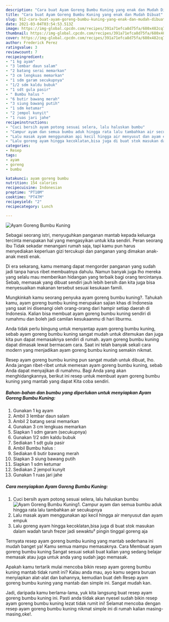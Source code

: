 ```yaml
---
description: "Cara buat Ayam Goreng Bumbu Kuning yang enak dan Mudah Dibuat"
title: "Cara buat Ayam Goreng Bumbu Kuning yang enak dan Mudah Dibuat"
slug: 912-cara-buat-ayam-goreng-bumbu-kuning-yang-enak-dan-mudah-dibuat
date: 2021-03-04T03:54:53.513Z
image: https://img-global.cpcdn.com/recipes/391a71efca8d75fa/680x482cq70/ayam-goreng-bumbu-kuning-foto-resep-utama.jpg
thumbnail: https://img-global.cpcdn.com/recipes/391a71efca8d75fa/680x482cq70/ayam-goreng-bumbu-kuning-foto-resep-utama.jpg
cover: https://img-global.cpcdn.com/recipes/391a71efca8d75fa/680x482cq70/ayam-goreng-bumbu-kuning-foto-resep-utama.jpg
author: Frederick Perez
ratingvalue: 3
reviewcount: 7
recipeingredient:
- "1 kg ayam"
- "3 lembar daun salam"
- "2 batang serai memarkan"
- "3 cm lengkuas memarkan"
- "1 sdm garam secukupnya"
- "1/2 sdm kaldu bubuk"
- "1 sdt gula pasir"
- " Bumbu halus "
- "6 butir bawang merah"
- "3 siung bawang putih"
- "1 sdm ketumar"
- "2 jempol kunyit"
- "1 ruas jari jahe"
recipeinstructions:
- "Cuci bersih ayam potong sesuai selera, lalu haluskan bumbu"
- "Campur ayam dan semua bumbu aduk hingga rata lalu tambahkan air secukupnya"
- "Lalu masak ayam menggunakan api kecil hingga air menyusut dan ayam empuk"
- "Lalu goreng ayam hingga kecoklatan,bisa juga di buat stok masukan dalam wadah taruh frezer jadi sewaktu² pingin tinggal goreng aja"
categories:
- Resep
tags:
- ayam
- goreng
- bumbu

katakunci: ayam goreng bumbu 
nutrition: 154 calories
recipecuisine: Indonesian
preptime: "PT10M"
cooktime: "PT47M"
recipeyield: "2"
recipecategory: Lunch

---
```



![Ayam Goreng Bumbu Kuning](https://img-global.cpcdn.com/recipes/391a71efca8d75fa/680x482cq70/ayam-goreng-bumbu-kuning-foto-resep-utama.jpg)

Sebagai seorang istri, menyuguhkan panganan mantab kepada keluarga tercinta merupakan hal yang mengasyikan untuk kita sendiri. Peran seorang ibu Tidak sekadar menangani rumah saja, tapi kamu pun harus menyediakan keperluan gizi tercukupi dan panganan yang dimakan anak-anak mesti enak.

Di era  sekarang, kamu memang dapat mengorder panganan yang sudah jadi tanpa harus ribet membuatnya dahulu. Namun banyak juga lho mereka yang selalu mau memberikan hidangan yang terbaik bagi orang tercintanya. Sebab, memasak yang dibuat sendiri jauh lebih bersih dan kita juga bisa menyesuaikan makanan tersebut sesuai kesukaan famili. 



Mungkinkah kamu seorang penyuka ayam goreng bumbu kuning?. Tahukah kamu, ayam goreng bumbu kuning merupakan sajian khas di Indonesia yang saat ini disenangi oleh orang-orang dari hampir setiap daerah di Indonesia. Kalian bisa membuat ayam goreng bumbu kuning sendiri di rumahmu dan boleh jadi camilan kesukaanmu di hari liburmu.

Anda tidak perlu bingung untuk menyantap ayam goreng bumbu kuning, sebab ayam goreng bumbu kuning sangat mudah untuk ditemukan dan juga kita pun dapat memasaknya sendiri di rumah. ayam goreng bumbu kuning dapat dimasak lewat bermacam cara. Saat ini telah banyak sekali cara modern yang menjadikan ayam goreng bumbu kuning semakin nikmat.

Resep ayam goreng bumbu kuning pun sangat mudah untuk dibuat, lho. Anda jangan ribet-ribet untuk memesan ayam goreng bumbu kuning, sebab Anda dapat menyajikan di rumahmu. Bagi Anda yang akan menghidangkannya, berikut ini resep untuk membuat ayam goreng bumbu kuning yang mantab yang dapat Kita coba sendiri.

<!--inarticleads1-->

##### Bahan-bahan dan bumbu yang diperlukan untuk menyiapkan Ayam Goreng Bumbu Kuning:

1. Gunakan 1 kg ayam
1. Ambil 3 lembar daun salam
1. Ambil 2 batang serai memarkan
1. Gunakan 3 cm lengkuas memarkan
1. Siapkan 1 sdm garam (secukupnya)
1. Gunakan 1/2 sdm kaldu bubuk
1. Sediakan 1 sdt gula pasir
1. Ambil  Bumbu halus :
1. Sediakan 6 butir bawang merah
1. Siapkan 3 siung bawang putih
1. Siapkan 1 sdm ketumar
1. Sediakan 2 jempol kunyit
1. Gunakan 1 ruas jari jahe




<!--inarticleads2-->

##### Cara menyiapkan Ayam Goreng Bumbu Kuning:

1. Cuci bersih ayam potong sesuai selera, lalu haluskan bumbu
<img src="https://img-global.cpcdn.com/steps/8002b5eba3ab8bf7/160x128cq70/ayam-goreng-bumbu-kuning-langkah-memasak-1-foto.jpg" alt="Ayam Goreng Bumbu Kuning">1. Campur ayam dan semua bumbu aduk hingga rata lalu tambahkan air secukupnya
1. Lalu masak ayam menggunakan api kecil hingga air menyusut dan ayam empuk
1. Lalu goreng ayam hingga kecoklatan,bisa juga di buat stok masukan dalam wadah taruh frezer jadi sewaktu² pingin tinggal goreng aja




Ternyata resep ayam goreng bumbu kuning yang mantab sederhana ini mudah banget ya! Kamu semua mampu memasaknya. Cara Membuat ayam goreng bumbu kuning Sangat sesuai sekali buat kalian yang sedang belajar memasak atau juga untuk anda yang sudah jago memasak.

Apakah kamu tertarik mulai mencoba bikin resep ayam goreng bumbu kuning mantab tidak rumit ini? Kalau anda mau, ayo kamu segera buruan menyiapkan alat-alat dan bahannya, kemudian buat deh Resep ayam goreng bumbu kuning yang mantab dan simple ini. Sangat mudah kan. 

Jadi, daripada kamu berlama-lama, yuk kita langsung buat resep ayam goreng bumbu kuning ini. Pasti anda tiidak akan nyesel sudah bikin resep ayam goreng bumbu kuning lezat tidak rumit ini! Selamat mencoba dengan resep ayam goreng bumbu kuning nikmat simple ini di rumah kalian masing-masing,oke!.

